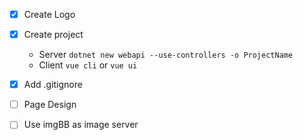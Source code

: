 - [x] Create Logo 
- [x] Create project
    - Server `dotnet new webapi --use-controllers -o ProjectName`
    - Client `vue cli` or `vue ui`
- [x] Add .gitignore
- [ ] Page Design


- [ ] Use imgBB as image server